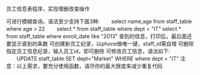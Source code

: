 员工信息表程序，实现增删改查操作

可进行模糊查询，语法至少支持下面3种: 　　select name,age from staff_table where age > 22 　　select  * from staff_table where dept = "IT"     select  * from staff_table where enroll_date like "2013" 查到的信息，打印后，最后面还要显示查到的条数  可创建新员工纪录，以phone做唯一键，staff_id需自增 可删除指定员工信息纪录，输入员工id，即可删除 可修改员工信息，语法如下: 　　UPDATE staff_table SET dept="Market" WHERE where dept = "IT"  注意：以上需求，要充分使用函数，请尽你的最大限度来减少重复代码
